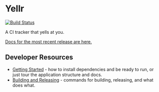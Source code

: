 # Yellr

[![Build Status](https://travis-ci.com/TreyE/yellr.svg?branch=master)](https://travis-ci.com/TreyE/yellr)

A CI tracker that yells at you.

[Docs for the most recent release are here.](http://ic-yellr.s3-website-us-east-1.amazonaws.com/doc/)

## Developer Resources

* [Getting Started](GETTING_STARTED.md) - how to install dependencies and be ready to run, or just tour the application structure and docs.
* [Building and Releasing](BUILDING_AND_RELEASING.md) - commands for building, releasing, and what does what.
